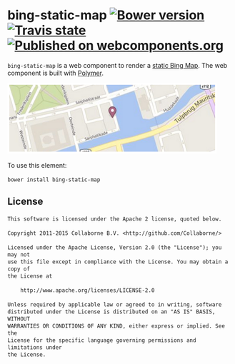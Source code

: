bing-static-map [![Bower version](https://badge.fury.io/bo/bing-static-map.svg)](http://badge.fury.io/bo/bing-static-map) [![Travis state](https://travis-ci.org/Collaborne/bing-static-map.svg?branch=master)](https://travis-ci.org/Collaborne/bing-static-map) [![Published on webcomponents.org](https://img.shields.io/badge/webcomponents.org-published-blue.svg)](https://www.webcomponents.org/element/Collaborne/bing-static-map)
=========

`bing-static-map` is a web component to render a [static Bing Map](http://msdn.microsoft.com/en-us/library/ff701724.aspx). The web component is built with [Polymer](https://www.polymer-project.org).

![Screenshot](/doc/screenshot.png "Screenshot")

To use this element:

`bower install bing-static-map`


## License

    This software is licensed under the Apache 2 license, quoted below.

    Copyright 2011-2015 Collaborne B.V. <http://github.com/Collaborne/>

    Licensed under the Apache License, Version 2.0 (the "License"); you may not
    use this file except in compliance with the License. You may obtain a copy of
    the License at

        http://www.apache.org/licenses/LICENSE-2.0

    Unless required by applicable law or agreed to in writing, software
    distributed under the License is distributed on an "AS IS" BASIS, WITHOUT
    WARRANTIES OR CONDITIONS OF ANY KIND, either express or implied. See the
    License for the specific language governing permissions and limitations under
    the License.
    